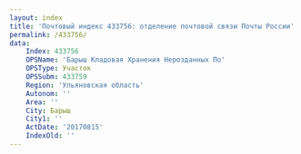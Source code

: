```yaml
---
layout: index
title: 'Почтовый индекс 433756: отделение почтовой связи Почты России'
permalink: /433756/
data:
    Index: 433756
    OPSName: 'Барыш Кладовая Хранения Нерозданных По'
    OPSType: Участок
    OPSSubm: 433759
    Region: 'Ульяновская область'
    Autonom: ''
    Area: ''
    City: Барыш
    City1: ''
    ActDate: '20170815'
    IndexOld: ''
---
```

